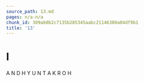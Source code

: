 ```yaml
---
source_path: 13.md
pages: n/a-n/a
chunk_id: 309ab0b2c7135b285345aabc21146300a04df9b1
title: '13'
---
```

# I

A N D H Y U N T A K R O H
